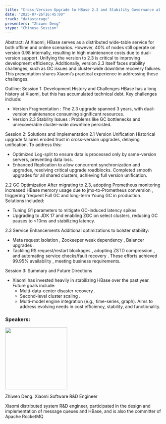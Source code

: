 ```yaml
---
title: "Cross-Version Upgrade to HBase 2.3 and Stability Governance at Xiaomi"
date: "2025-07-26T16:45:00"
track: "datastorage"
presenters: "Zhiwen Deng"
stype: "Chinese Session"
---
```


Abstract:
At Xiaomi, HBase serves as a distributed wide-table service for both offline and online scenarios. However, 40% of nodes still operate on version 0.98 internally, resulting in high maintenance costs due to dual-version support. Unifying the version to 2.3 is critical to improving development efficiency. Additionally, version 2.3 itself faces stability challenges, such as GC issues and cluster-wide downtime recovery failures. This presentation shares Xiaomi’s practical experience in addressing these challenges.

Outline:
Session 1: Development History and Challenges
HBase has a long history at Xiaomi, but this has accumulated technical debt. Key challenges include:
- Version Fragmentation : The 2.3 upgrade spanned 3 years, with dual-version maintenance consuming significant resources.
- Version 2.3 Stability Issues : Problems like GC bottlenecks and unrecoverable cluster-wide downtime persisted.

Session 2: Solutions and Implementation
2.1 Version Unification
Historical upgrade failures eroded trust in cross-version upgrades, delaying unification. To address this:
- Optimized Log-split to ensure data is processed only by same-version servers, preventing data loss.
- Enhanced Replication to allow concurrent synchronization and upgrades, resolving critical upgrade roadblocks.
Completed smooth upgrades for all shared clusters, achieving full version unification.

2.2 GC Optimization
After migrating to 2.3, adopting Prometheus monitoring increased HBase memory usage due to jmx-to-Prometheus conversion , triggering frequent Full GC and long-term Young GC in production. Solutions included:
- Tuning G1 parameters to mitigate GC-induced latency spikes.
- Upgrading to JDK 17 and enabling ZGC on select clusters, reducing GC pauses to <10ms and stabilizing latency.

2.3 Service Enhancements
Additional optimizations to bolster stability:
- Meta request isolation , Zookeeper weak dependency , Balancer upgrades .
- Tackling RS request/restart blockages , adopting ZSTD compression , and automating service checks/fault recovery .
These efforts achieved 99.95% availability , meeting business requirements.

Session 3: Summary and Future Directions
- Xiaomi has invested heavily in stabilizing HBase over the past year. Future goals include:
  - Multi-data-center disaster recovery .
  - Second-level cluster scaling .
  - Multi-model engine integration (e.g., time-series, graph).
Aims to address evolving needs in cost efficiency, stability, and functionality.

### Speakers:


<img src="https://sessionize.com/image/6052-400o400o1-npyQeJA1PdnzCtTC2HXP7X.jpg" width="200" /><br/>

Zhiwen Deng: Xiaomi Software R&D Engineer

Xiaomi distributed system R&D engineer, participated in the design and implementation of message queues and HBase, and is also the committer of Apache RocketMQ